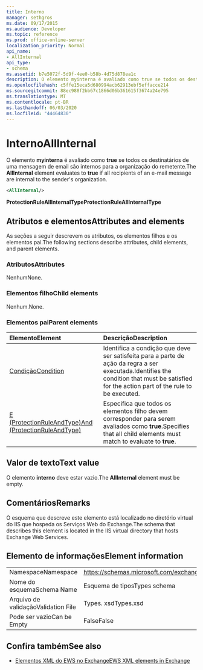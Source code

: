 ```yaml
---
title: Interno
manager: sethgros
ms.date: 09/17/2015
ms.audience: Developer
ms.topic: reference
ms.prod: office-online-server
localization_priority: Normal
api_name:
- AllInternal
api_type:
- schema
ms.assetid: b7e5072f-5d9f-4ee0-b58b-4d75d878ea1c
description: O elemento myinterna é avaliado como true se todos os destinatários de uma mensagem de email são internos para a organização do remetente.
ms.openlocfilehash: c5ffe15eca5d680994acb62913ebf5effacce214
ms.sourcegitcommit: 88ec988f2bb67c1866d06b361615f3674a24e795
ms.translationtype: MT
ms.contentlocale: pt-BR
ms.lasthandoff: 06/03/2020
ms.locfileid: "44464830"
---
```

# <a name="allinternal"></a><span data-ttu-id="007d5-103">Interno</span><span class="sxs-lookup"><span data-stu-id="007d5-103">AllInternal</span></span>

<span data-ttu-id="007d5-104">O elemento **myinterna** é avaliado como **true** se todos os destinatários de uma mensagem de email são internos para a organização do remetente.</span><span class="sxs-lookup"><span data-stu-id="007d5-104">The **AllInternal** element evaluates to **true** if all recipients of an e-mail message are internal to the sender's organization.</span></span> 
  
```xml
<AllInternal/>
```

 <span data-ttu-id="007d5-105">**ProtectionRuleAllInternalType**</span><span class="sxs-lookup"><span data-stu-id="007d5-105">**ProtectionRuleAllInternalType**</span></span>
## <a name="attributes-and-elements"></a><span data-ttu-id="007d5-106">Atributos e elementos</span><span class="sxs-lookup"><span data-stu-id="007d5-106">Attributes and elements</span></span>

<span data-ttu-id="007d5-107">As seções a seguir descrevem os atributos, os elementos filhos e os elementos pai.</span><span class="sxs-lookup"><span data-stu-id="007d5-107">The following sections describe attributes, child elements, and parent elements.</span></span>
  
### <a name="attributes"></a><span data-ttu-id="007d5-108">Atributos</span><span class="sxs-lookup"><span data-stu-id="007d5-108">Attributes</span></span>

<span data-ttu-id="007d5-109">Nenhum</span><span class="sxs-lookup"><span data-stu-id="007d5-109">None.</span></span>
  
### <a name="child-elements"></a><span data-ttu-id="007d5-110">Elementos filho</span><span class="sxs-lookup"><span data-stu-id="007d5-110">Child elements</span></span>

<span data-ttu-id="007d5-111">Nenhum.</span><span class="sxs-lookup"><span data-stu-id="007d5-111">None.</span></span>
  
### <a name="parent-elements"></a><span data-ttu-id="007d5-112">Elementos pai</span><span class="sxs-lookup"><span data-stu-id="007d5-112">Parent elements</span></span>

|<span data-ttu-id="007d5-113">**Elemento**</span><span class="sxs-lookup"><span data-stu-id="007d5-113">**Element**</span></span>|<span data-ttu-id="007d5-114">**Descrição**</span><span class="sxs-lookup"><span data-stu-id="007d5-114">**Description**</span></span>|
|:-----|:-----|
|[<span data-ttu-id="007d5-115">Condição</span><span class="sxs-lookup"><span data-stu-id="007d5-115">Condition</span></span>](condition.md) <br/> |<span data-ttu-id="007d5-116">Identifica a condição que deve ser satisfeita para a parte de ação da regra a ser executada.</span><span class="sxs-lookup"><span data-stu-id="007d5-116">Identifies the condition that must be satisfied for the action part of the rule to be executed.</span></span>  <br/> |
|[<span data-ttu-id="007d5-117">E (ProtectionRuleAndType)</span><span class="sxs-lookup"><span data-stu-id="007d5-117">And (ProtectionRuleAndType)</span></span>](and-protectionruleandtype.md) <br/> |<span data-ttu-id="007d5-118">Especifica que todos os elementos filho devem corresponder para serem avaliados como **true**.</span><span class="sxs-lookup"><span data-stu-id="007d5-118">Specifies that all child elements must match to evaluate to **true**.</span></span>  <br/> |
   
## <a name="text-value"></a><span data-ttu-id="007d5-119">Valor de texto</span><span class="sxs-lookup"><span data-stu-id="007d5-119">Text value</span></span>

<span data-ttu-id="007d5-120">O elemento **interno** deve estar vazio.</span><span class="sxs-lookup"><span data-stu-id="007d5-120">The **AllInternal** element must be empty.</span></span> 
  
## <a name="remarks"></a><span data-ttu-id="007d5-121">Comentários</span><span class="sxs-lookup"><span data-stu-id="007d5-121">Remarks</span></span>

<span data-ttu-id="007d5-122">O esquema que descreve este elemento está localizado no diretório virtual do IIS que hospeda os Serviços Web do Exchange.</span><span class="sxs-lookup"><span data-stu-id="007d5-122">The schema that describes this element is located in the IIS virtual directory that hosts Exchange Web Services.</span></span>
  
## <a name="element-information"></a><span data-ttu-id="007d5-123">Elemento de informações</span><span class="sxs-lookup"><span data-stu-id="007d5-123">Element information</span></span>

|||
|:-----|:-----|
|<span data-ttu-id="007d5-124">Namespace</span><span class="sxs-lookup"><span data-stu-id="007d5-124">Namespace</span></span>  <br/> |https://schemas.microsoft.com/exchange/services/2006/types  <br/> |
|<span data-ttu-id="007d5-125">Nome do esquema</span><span class="sxs-lookup"><span data-stu-id="007d5-125">Schema Name</span></span>  <br/> |<span data-ttu-id="007d5-126">Esquema de tipos</span><span class="sxs-lookup"><span data-stu-id="007d5-126">Types schema</span></span>  <br/> |
|<span data-ttu-id="007d5-127">Arquivo de validação</span><span class="sxs-lookup"><span data-stu-id="007d5-127">Validation File</span></span>  <br/> |<span data-ttu-id="007d5-128">Types. xsd</span><span class="sxs-lookup"><span data-stu-id="007d5-128">Types.xsd</span></span>  <br/> |
|<span data-ttu-id="007d5-129">Pode ser vazio</span><span class="sxs-lookup"><span data-stu-id="007d5-129">Can be Empty</span></span>  <br/> |<span data-ttu-id="007d5-130">False</span><span class="sxs-lookup"><span data-stu-id="007d5-130">False</span></span>  <br/> |
   
## <a name="see-also"></a><span data-ttu-id="007d5-131">Confira também</span><span class="sxs-lookup"><span data-stu-id="007d5-131">See also</span></span>

- [<span data-ttu-id="007d5-132">Elementos XML do EWS no Exchange</span><span class="sxs-lookup"><span data-stu-id="007d5-132">EWS XML elements in Exchange</span></span>](ews-xml-elements-in-exchange.md)

